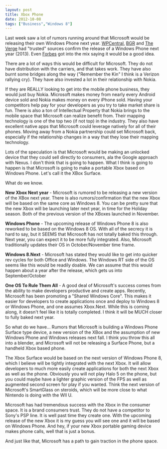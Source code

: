 ```yaml
---
layout: post
title: Xbox Phone
date: 2012-10-08
tags: ["Business","Windows 8"]
---
```


Last week saw a lot of rumors running around that Microsoft would be releasing their own Windows Phone next year. [WPCentral](http://www.wpcentral.com/microsoft-does-indeed-have-their-own-windows-phone), [BGR](http://www.bgr.com/2012/10/02/microsoft-surface-phone-release-date-windows-phone-8/) and [The Verge](http://www.theverge.com/2012/10/3/3445860/microsoft-surface-phone-rumors-windows-phone) had "trusted" sources confirm the release of a Windows Phone next year (2013). Even [Forbes](http://www.forbes.com/sites/ewanspence/2012/10/07/why-its-a-good-idea-for-microsoft-to-build-their-own-surface-smartphone-windows-phone-surface-smartphone/) got into the mix saying it would be a good idea.

There are a lot of ways this would be difficult for Microsoft. They do not have distribution with the carriers, and that takes work. They have also burnt some bridges along the way ("Remember the Kin" I think is a Verizon rallying cry). They have also invested a lot in their relationship with Nokia.

If they are REALLY looking to get into the mobile phone business, they would just buy Nokia. Microsoft makes money from nearly every Android device sold and Nokia makes money on every iPhone sold. Having your competitors help pay for your developers as you try to take market share is fun. There is also a ton of Intellectual Property that Nokia brings to the mobile space that Microsoft can realize benefit from. Their mapping technology is one of the top two (if not top) in the industry. They also have excellent native apps that Microsoft could leverage natively for all of their phones. Moving away from a Nokia partnership could set Microsoft back, especially if the relationship changes in a way that they lose their mapping technology.

Lots of the speculation is that Microsoft would be making an unlocked device that they could sell directly to consumers, ala the Google approach with Nexus. I don't think that is going to happen. What I think is going to happen is that Microsoft is going to make a portable Xbox based on Windows Phone. Let's call it the XBox Surface.

What do we know.

**New Xbox Next year** - Microsoft is rumored to be releasing a new version of the XBox next year. There is also rumors/confirmation that the new Xbox will be based on the same core as Windows 8\. You can be pretty sure that the new Xbox will be launching later next year, in time for the Holiday season. Both of the previous version of the XBoxes launched in November.

**Windows Phone** - The upcoming release of Windows Phone 8 is also reworked to be based on the Windows 8 OS. With all of the secrecy it is hard to say, but it SEEMS that Microsoft has not totally baked this through. Next year, you can expect it to be more fully integrated. Also, Microsoft traditionally updates their OS in October/November time frame.

**Windows 8.Next** - Microsoft has stated they would like to get into quicker rev cycles for both Office and Windows. The Windows RT side of the OS seems like this would be readily doable. We can assume that this would happen about a year after the release, which gets us into September/October

**One OS To Rule Them All** - A good deal of Microsoft's success comes from the ability to make developers productive and create apps. Recently, Microsoft has been promoting a "Shared Windows Core". This makes it easier for developers to create applications once and deploy to Windows 8 or Windows Phone, and one assumes Xbox.Next. While this is coming along, it doesn't feel like it is totally completed. I think it will be MUCH closer to fully baked next year.

So what do we have... Rumors that Microsoft is building a Windows Phone Surface type device, a new version of the XBox and the assumption of new Windows Phone and Windows releases next fall. I think you throw this all into a blender, and Microsoft will not be releasing a Surface Phone, but a handheld Xbox based phone.

The Xbox Surface would be based on the next version of Windows Phone 8, which I believe will be tightly integrated with the next Xbox. It will allow developers to much more easily create applications for both the next Xbox as well as the phone. Obviously you will not play Halo 5 on the phone, but you could maybe have a lighter graphic version of the FPS as well as augmented second screen for play if you wanted. Think the next version of Microsoft's SmartGlass on steroids, which will be more close to what Nintendo is doing with the WII U.

Microsoft has had tremendous success with the Xbox in the consumer space. It is a brand consumers trust. They do not have a competitor to Sony's PSP line. It is well past time they create one. With the upcoming release  of the new Xbox it is my guess you will see one and it will be based on Windows Phone. And hey, if your new Xbox portable gaming device makes phone calls, well that is just a bonus.

And just like that, Microsoft has a path to gain traction in the phone space.

&nbsp;
